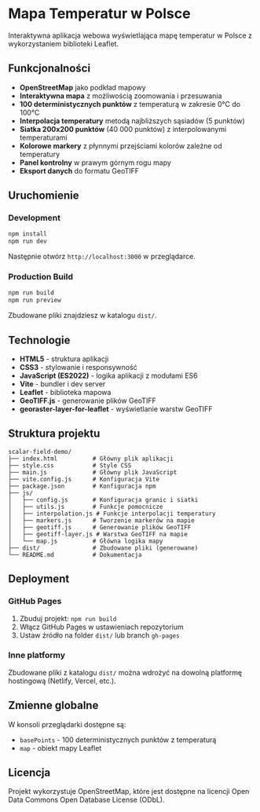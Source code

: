 # Mapa Temperatur w Polsce

Interaktywna aplikacja webowa wyświetlająca mapę temperatur w Polsce z wykorzystaniem biblioteki Leaflet.

## Funkcjonalności

- **OpenStreetMap** jako podkład mapowy
- **Interaktywna mapa** z możliwością zoomowania i przesuwania
- **100 deterministycznych punktów** z temperaturą w zakresie 0°C do 100°C
- **Interpolacja temperatury** metodą najbliższych sąsiadów (5 punktów)
- **Siatka 200x200 punktów** (40 000 punktów) z interpolowanymi temperaturami
- **Kolorowe markery** z płynnymi przejściami kolorów zależne od temperatury
- **Panel kontrolny** w prawym górnym rogu mapy
- **Eksport danych** do formatu GeoTIFF

## Uruchomienie

### Development
```bash
npm install
npm run dev
```

Następnie otwórz `http://localhost:3000` w przeglądarce.

### Production Build
```bash
npm run build
npm run preview
```

Zbudowane pliki znajdziesz w katalogu `dist/`.

## Technologie

- **HTML5** - struktura aplikacji
- **CSS3** - stylowanie i responsywność
- **JavaScript (ES2022)** - logika aplikacji z modułami ES6
- **Vite** - bundler i dev server
- **Leaflet** - biblioteka mapowa
- **GeoTIFF.js** - generowanie plików GeoTIFF
- **georaster-layer-for-leaflet** - wyświetlanie warstw GeoTIFF

## Struktura projektu

```
scalar-field-demo/
├── index.html          # Główny plik aplikacji
├── style.css           # Style CSS
├── main.js             # Główny plik JavaScript
├── vite.config.js      # Konfiguracja Vite
├── package.json        # Konfiguracja npm
├── js/
│   ├── config.js       # Konfiguracja granic i siatki
│   ├── utils.js        # Funkcje pomocnicze
│   ├── interpolation.js # Funkcje interpolacji temperatury
│   ├── markers.js      # Tworzenie markerów na mapie
│   ├── geotiff.js      # Generowanie plików GeoTIFF
│   ├── geotiff-layer.js # Warstwa GeoTIFF na mapie
│   └── map.js          # Główna logika mapy
├── dist/               # Zbudowane pliki (generowane)
└── README.md           # Dokumentacja
```

## Deployment

### GitHub Pages
1. Zbuduj projekt: `npm run build`
2. Włącz GitHub Pages w ustawieniach repozytorium
3. Ustaw źródło na folder `dist/` lub branch `gh-pages`

### Inne platformy
Zbudowane pliki z katalogu `dist/` można wdrożyć na dowolną platformę hostingową (Netlify, Vercel, etc.).

## Zmienne globalne

W konsoli przeglądarki dostępne są:
- `basePoints` - 100 deterministycznych punktów z temperaturą
- `map` - obiekt mapy Leaflet

## Licencja

Projekt wykorzystuje OpenStreetMap, które jest dostępne na licencji Open Data Commons Open Database License (ODbL).
